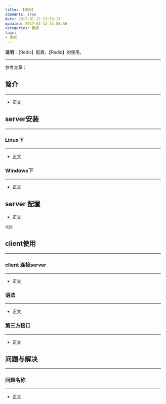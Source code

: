 ```yaml
---
title: 【模板】
comments: true
date: 2017-01-12 13:58:13
updated: 2017-01-12 13:58:56
categories: 模板
tags:
- 模板
---
```


**说明：**【Redis】配置，【Redis】的使用。
<!-- more -->

---
参考文章：

## 简介
---
* 正文

##  server安装
---
### Linux下
---
* 正文
###  Windows下
---
* 正文

## server 配置
* 正文

```
代码

```
## client使用
---
###  client 连接server
---
* 正文

### 语法
---
* 正文

### 第三方接口
---
* 正文

##  问题与解决
---
### 问题名称
---
* 正文












